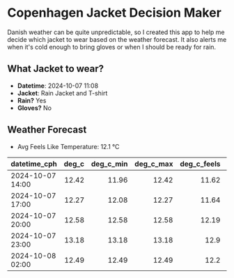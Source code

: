 
# Copenhagen Jacket Decision Maker

Danish weather can be quite unpredictable, so I created this app to help me decide which jacket to wear based on the weather forecast. 
It also alerts me when it's cold enough to bring gloves or when I should be ready for rain.

## What Jacket to wear?

- **Datetime**: 2024-10-07 11:08
- **Jacket**: Rain Jacket and T-shirt
- **Rain?** Yes
- **Gloves?** No

## Weather Forecast
- Avg Feels Like Temperature: 12.1 °C

| datetime_cph     |   deg_c |   deg_c_min |   deg_c_max |   deg_c_feels | weather   | wind   | rain   |
|:-----------------|--------:|------------:|------------:|--------------:|:----------|:-------|:-------|
| 2024-10-07 14:00 |   12.42 |       11.96 |       12.42 |         11.62 | Rain      | High   | Low    |
| 2024-10-07 17:00 |   12.27 |       12.08 |       12.27 |         11.64 | Rain      | Medium | Low    |
| 2024-10-07 20:00 |   12.58 |       12.58 |       12.58 |         12.19 | Rain      | Low    | Low    |
| 2024-10-07 23:00 |   13.18 |       13.18 |       13.18 |         12.9  | Rain      | Low    | Low    |
| 2024-10-08 02:00 |   12.49 |       12.49 |       12.49 |         12.2  | Clouds    | Low    | None   |
        